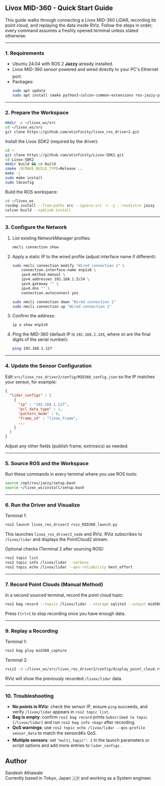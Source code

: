 ## Livox MID-360 - Quick Start Guide

This guide walks through connecting a Livox MID-360 LiDAR, recording its point cloud, and replaying the data inside RViz. Follow the steps in order; every command assumes a freshly opened terminal unless stated otherwise.

---

### 1. Requirements
- Ubuntu 24.04 with ROS 2 **Jazzy** already installed.
- Livox MID-360 sensor powered and wired directly to your PC's Ethernet port.
- Packages:
  ```bash
  sudo apt update
  sudo apt install cmake python3-colcon-common-extensions ros-jazzy-pcl-ros
  ```

---

### 2. Prepare the Workspace
```bash
mkdir -p ~/livox_ws/src
cd ~/livox_ws/src
git clone https://github.com/atinfinity/livox_ros_driver2.git
```

Install the Livox SDK2 (required by the driver):
```bash
cd ~
git clone https://github.com/atinfinity/Livox-SDK2.git
cd Livox-SDK2
mkdir build && cd build
cmake -DCMAKE_BUILD_TYPE=Release ..
make -j
sudo make install
sudo ldconfig
```

Build the ROS workspace:
```bash
cd ~/livox_ws
rosdep install --from-paths src --ignore-src -r -y --rosdistro jazzy
colcon build --symlink-install
```

---

### 3. Configure the Network
1. List existing NetworkManager profiles:
   ```bash
   nmcli connection show
   ```
2. Apply a static IP to the wired profile (adjust interface name if different):
   ```bash
   sudo nmcli connection modify "Wired connection 1" \
       connection.interface-name enp1s0 \
       ipv4.method manual \
       ipv4.addresses 192.168.1.5/24 \
       ipv4.gateway "" \
       ipv4.dns "" \
       connection.autoconnect yes

   sudo nmcli connection down "Wired connection 1"
   sudo nmcli connection up "Wired connection 1"
   ```
3. Confirm the address:
   ```bash
   ip a show enp1s0
   ```
4. Ping the MID-360 (default IP is `192.168.1.1XX`, where `XX` are the final digits of the serial number):
   ```bash
   ping 192.168.1.127
   ```

---

### 4. Update the Sensor Configuration
Edit `src/livox_ros_driver2/config/MID360_config.json` so the IP matches your sensor, for example:
```json
{
  "lidar_configs" : [
    {
      "ip" : "192.168.1.127",
      "pcl_data_type" : 1,
      "pattern_mode" : 0,
      "frame_id" : "livox_frame",
      ...
    }
  ]
}
```

Adjust any other fields (publish frame, extrinsics) as needed.

---

### 5. Source ROS and the Workspace
Run these commands in every terminal where you use ROS tools:
```bash
source /opt/ros/jazzy/setup.bash
source ~/livox_ws/install/setup.bash
```

---

### 6. Run the Driver and Visualize
Terminal 1:
```bash
ros2 launch livox_ros_driver2 rviz_MID360_launch.py
```
This launches `livox_ros_driver2_node` and RViz. RViz subscribes to `/livox/lidar` and displays the PointCloud2 stream.

Optional checks (Terminal 2 after sourcing ROS):
```bash
ros2 topic list
ros2 topic info /livox/lidar --verbose
ros2 topic echo /livox/lidar --qos-reliability best_effort
```

---

### 7. Record Point Clouds (Manual Method)
In a second sourced terminal, record the point cloud topic:
```bash
ros2 bag record --topics /livox/lidar --storage sqlite3 --output mid360_capture
```

Press `Ctrl+C` to stop recording once you have enough data.

---

### 9. Replay a Recording
Terminal 1:
```bash
ros2 bag play mid360_capture
```

Terminal 2:
```bash
rviz2 -d ~/livox_ws/src/livox_ros_driver2/config/display_point_cloud.rviz
```
RViz will show the previously recorded `/livox/lidar` data.

---

### 10. Troubleshooting
- **No points in RViz**: check the sensor IP, ensure `ping` succeeds, and verify `/livox/lidar` appears in `ros2 topic list`.
- **Bag is empty**: confirm `ros2 bag record` prints `Subscribed to topic [/livox/lidar]` and run `ros2 bag info <bag>` after recording.
- **QoS warnings**: use `ros2 topic echo /livox/lidar --qos-profile sensor_data` to match the sensorâ€s QoS.
- **Multiple sensors**: set `"multi_topic": 1` in the launch parameters or script options and add more entries to `lidar_configs`.


## Author

Sandesh Athawale<br>
Currently based in Tokyo, Japan 🇯🇵 and working as a System engineer.
